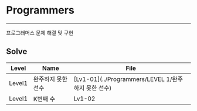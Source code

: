 # Programmers
---

프로그래머스 문제 해결 및 구현

## Solve
| <center>Level</center> | <center>Name</center>   | <center> File </center> |
| :------------- | :------------- | :------------- | 
| Level1      | 완주하지 못한 선수     |  [Lv1-01](../Programmers/LEVEL 1/완주하지 못한 선수)      |
| Level1      | K번째 수     |  Lv1-02      |
